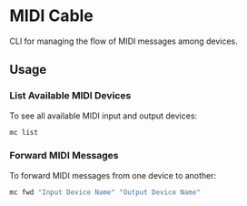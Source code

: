 # MIDI Cable

CLI for managing the flow of MIDI messages among devices.

## Usage

### List Available MIDI Devices

To see all available MIDI input and output devices:

```bash
mc list
```

### Forward MIDI Messages

To forward MIDI messages from one device to another:

```bash
mc fwd "Input Device Name" "Output Device Name"
```
